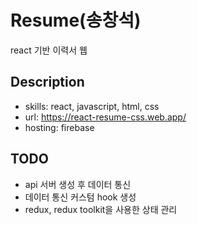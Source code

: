 # Resume(송창석)

react 기반 이력서 웹

## Description

- skills: react, javascript, html, css
- url: https://react-resume-css.web.app/
- hosting: firebase

## TODO

- api 서버 생성 후 데이터 통신
- 데이터 통신 커스텀 hook 생성
- redux, redux toolkit을 사용한 상태 관리
